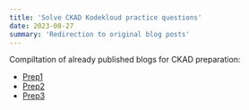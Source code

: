 ```yaml
---
title: 'Solve CKAD Kodekloud practice questions'
date: 2023-08-27
summary: 'Redirection to original blog posts'
---
```


Compiltation of already published blogs for CKAD preparation:

- [Prep1](https://hitesh-pattanayak.medium.com/ckad-preparation-practice-1-c226600f5a34)
- [Prep2](https://hitesh-pattanayak.medium.com/ckad-preparation-practice-2-67d2e11202ba)
- [Prep3](https://hitesh-pattanayak.medium.com/ckad-preparation-practice-2-bae8ff5a26c2)
